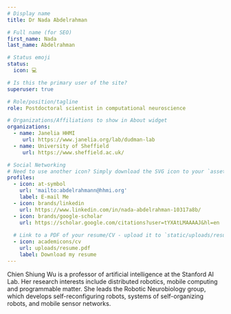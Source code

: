 ```yaml
---
# Display name
title: Dr Nada Abdelrahman

# Full name (for SEO)
first_name: Nada
last_name: Abdelrahman

# Status emoji
status:
  icon: 💻

# Is this the primary user of the site?
superuser: true

# Role/position/tagline
role: Postdoctoral scientist in computational neuroscience

# Organizations/Affiliations to show in About widget
organizations:
  - name: Janelia HHMI
     url: https://www.janelia.org/lab/dudman-lab
  - name: University of Sheffield
     url: https://www.sheffield.ac.uk/

# Social Networking
# Need to use another icon? Simply download the SVG icon to your `assets/media/icons/` folder.
profiles:
  - icon: at-symbol
    url: 'mailto:abdelrahmann@hhmi.org'
    label: E-mail Me
  - icon: brands/linkedin
    url: https://www.linkedin.com/in/nada-abdelrahman-10317a8b/
  - icon: brands/google-scholar
    url: https://scholar.google.com/citations?user=tYXAtLMAAAAJ&hl=en
    
  # Link to a PDF of your resume/CV - upload it to `static/uploads/resume.pdf`
  - icon: academicons/cv
    url: uploads/resume.pdf
    label: Download my resume
---
```


Chien Shiung Wu is a professor of artificial intelligence at the Stanford AI Lab. Her research interests include
distributed robotics, mobile computing and programmable matter. She leads the Robotic Neurobiology group, which develops
self-reconfiguring robots, systems of self-organizing robots, and mobile sensor networks.
